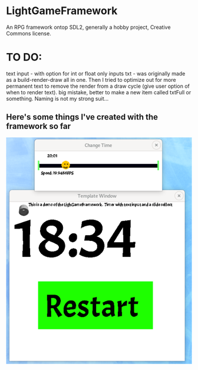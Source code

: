 # LightGameFramework
An RPG framework ontop SDL2, generally a hobby project, Creative Commons license.

# TO DO:
text input - with option for int or float only inputs
txt - was originally made as a build-render-draw all in one. Then I tried to optimize out for more permanent text to remove the render from a draw cycle (give user option of when to render text). big mistake, better to make a new item called txtFull or something. Naming is not my strong suit...


## Here's some things I've created with the framework so far
![](./demo/SDLClockDemo.png)
